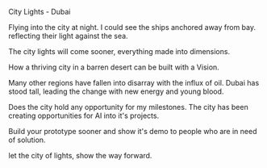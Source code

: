 City Lights - Dubai

Flying into the city at night. 
I could see the ships anchored away from bay.
reflecting their light against the sea.

The city lights will come sooner,
everything made into dimensions.

How a thriving city in a barren desert can be built with a Vision. 

Many other regions have fallen into disarray with the influx of oil. Dubai has stood tall, 
leading the change with new energy and young blood.

Does the city hold any opportunity for my milestones. The city has been creating opportunities for AI into it's projects. 

Build your prototype sooner and show it's demo to people who are in need of solution. 

let the city of lights,  show the way forward.

